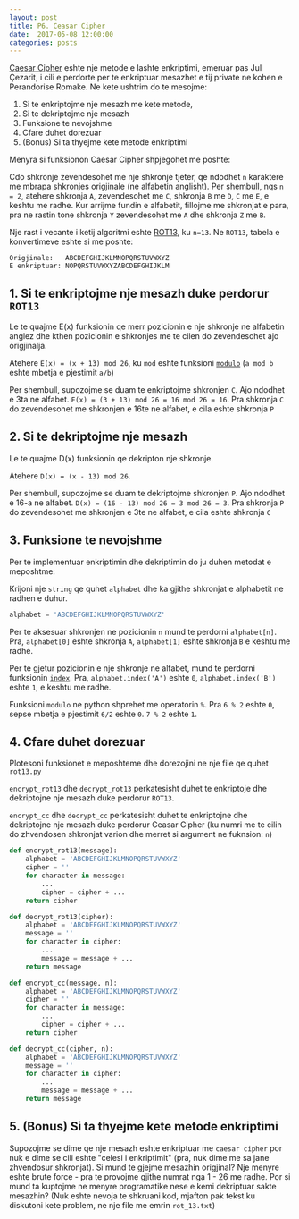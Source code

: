 ```yaml
---
layout: post
title: P6. Ceasar Cipher
date:  2017-05-08 12:00:00
categories: posts
---
```


[Caesar Cipher](https://en.wikipedia.org/wiki/Caesar_cipher) eshte nje metode e
lashte enkriptimi, emeruar pas Jul Çezarit, i cili e perdorte per te enkriptuar mesazhet e tij private ne kohen e Perandorise Romake. Ne kete ushtrim do te mesojme:
  1. Si te enkriptojme nje mesazh me kete metode,
  2. Si te dekriptojme nje mesazh
  3. Funksione te nevojshme
  4. Cfare duhet dorezuar
  5. (Bonus) Si ta thyejme kete metode enkriptimi

Menyra si funksionon Caesar Cipher shpjegohet me poshte:

Cdo shkronje zevendesohet me nje shkronje tjeter, qe ndodhet `n` karaktere me
mbrapa shkronjes origjinale (ne alfabetin anglisht). Per shembull, nqs `n = 2`,
atehere shkronja `A`, zevendesohet me `C`, shkronja `B` me `D`, `C` me `E`, e
keshtu me radhe. Kur arrijme fundin e alfabetit, fillojme me shkronjat e para,
pra ne rastin tone shkronja `Y` zevendesohet me `A` dhe shkronja `Z` me `B`.

Nje rast i vecante i ketij algoritmi eshte [ROT13](https://en.wikipedia.org/wiki/ROT13),
ku `n=13`. Ne `ROT13`, tabela e konvertimeve eshte si me poshte:

```
Origjinale:   ABCDEFGHIJKLMNOPQRSTUVWXYZ
E enkriptuar: NOPQRSTUVWXYZABCDEFGHIJKLM
```

## 1. Si te enkriptojme nje mesazh duke perdorur `ROT13`

Le te quajme E(x) funksionin qe merr pozicionin e nje shkronje ne alfabetin
anglez dhe kthen pozicionin e shkronjes me te cilen do zevendesohet ajo origjinalja.

Atehere `E(x) = (x + 13) mod 26`, ku `mod` eshte funksioni [`modulo`](https://en.wikipedia.org/wiki/Modulo_operation)
(`a mod b` eshte mbetja e pjestimit `a/b`)

Per shembull, supozojme se duam te enkriptojme shkronjen `C`. Ajo ndodhet e 3ta
ne alfabet. `E(x) = (3 + 13) mod 26 = 16 mod 26 = 16`. Pra shkronja `C` do
zevendesohet me shkronjen e 16te ne alfabet, e cila eshte shkronja `P`

## 2. Si te dekriptojme nje mesazh

Le te quajme D(x) funksionin qe dekripton nje shkronje.

Atehere `D(x) = (x - 13) mod 26`.

Per shembull, supozojme se duam te dekriptojme shkronjen `P`. Ajo ndodhet e 16-a
ne alfabet. `D(x) = (16 - 13) mod 26 = 3 mod 26 = 3`. Pra shkronja `P` do
zevendesohet me shkronjen e 3te ne alfabet, e cila eshte shkronja `C`

## 3. Funksione te nevojshme

Per te implementuar enkriptimin dhe dekriptimin do ju duhen metodat e meposhtme:

Krijoni nje `string` qe quhet `alphabet` dhe ka gjithe shkronjat e alphabetit
ne radhen e duhur.

```python
alphabet = 'ABCDEFGHIJKLMNOPQRSTUVWXYZ'
```

Per te aksesuar shkronjen ne pozicionin `n` mund te perdorni
`alphabet[n]`. Pra, `alphabet[0]` eshte shkronja `A`, `alphabet[1]` eshte
shkronja `B` e keshtu me radhe.

Per te gjetur pozicionin e nje shkronje ne alfabet, mund te perdorni funksionin
[`index`](https://www.tutorialspoint.com/python/string_index.htm). Pra,
`alphabet.index('A')` eshte `0`, `alphabet.index('B')` eshte `1`,
e keshtu me radhe.

Funksioni `modulo` ne python shprehet me operatorin `%`. Pra `6 % 2` eshte 
`0`, sepse mbetja e pjestimit `6/2` eshte `0`. `7 % 2` eshte `1`.


## 4. Cfare duhet dorezuar
Plotesoni funksionet e meposhteme dhe dorezojini ne nje file qe quhet `rot13.py`

`encrypt_rot13` dhe `decrypt_rot13` perkatesisht duhet te enkriptoje dhe dekriptojne nje
mesazh duke perdorur `ROT13`.

`encrypt_cc` dhe `decrypt_cc` perkatesisht duhet te enkriptojne dhe dekriptojne
nje mesazh duke perdorur Ceasar Cipher (ku numri me te cilin do zhvendosen shkronjat
varion dhe merret si argument ne fuknsion: `n`)

```python
def encrypt_rot13(message):
    alphabet = 'ABCDEFGHIJKLMNOPQRSTUVWXYZ'
    cipher = ''
    for character in message:
        ...
        cipher = cipher + ...
    return cipher

def decrypt_rot13(cipher):
    alphabet = 'ABCDEFGHIJKLMNOPQRSTUVWXYZ'
    message = ''
    for character in cipher:
        ...
        message = message + ...
    return message

def encrypt_cc(message, n):
    alphabet = 'ABCDEFGHIJKLMNOPQRSTUVWXYZ'
    cipher = ''
    for character in message:
        ...
        cipher = cipher + ...
    return cipher

def decrypt_cc(cipher, n):
    alphabet = 'ABCDEFGHIJKLMNOPQRSTUVWXYZ'
    message = ''
    for character in cipher:
        ...
        message = message + ...
    return message
```

## 5. (Bonus) Si ta thyejme kete metode enkriptimi

Supozojme se dime qe nje mesazh eshte enkriptuar me `caesar cipher` por nuk e dime se cili eshte "celesi i enkriptimit" (pra, nuk dime me sa jane zhvendosur shkronjat). Si mund te gjejme mesazhin origjinal? Nje menyre eshte brute force - pra te provojme gjithe numrat nga 1 - 26 me radhe. Por si mund ta kuptojme ne menyre programatike nese e kemi dekriptuar sakte mesazhin? (Nuk eshte nevoja te shkruani kod, mjafton pak tekst ku diskutoni kete problem, ne nje file me emrin `rot_13.txt`)
